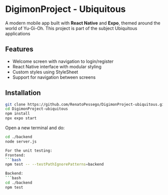 # DigimonProject - Ubiquitous

A modern mobile app built with **React Native** and **Expo**, themed around the world of Yu-Gi-Oh. This project is part of the subject Ubiquitous applications

## Features

- Welcome screen with navigation to login/register
- React Native interface with modular styling
- Custom styles using StyleSheet
- Support for navigation between screens

## Installation
```bash
git clone https://github.com/RenatoPessego/DigimonProject-ubiquitous.git
cd DigimonProject-ubiquitous
npm install
npx expo start
```
Open a new terminal and do:
```bash
cd ./backend
node server.js

For the unit testing:
Frontend:
```bash
npm test -- --testPathIgnorePatterns=backend

Backend:
```bash
cd ./backend
npm test